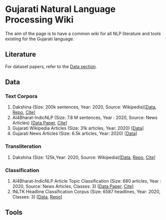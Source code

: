 # Gujarati Natural Language Processing Wiki
The aim of the page is to have a common wiki for all NLP literature and tools existing for the Gujarati language. 


## Literature
For dataset papers, refer to the [Data section](https://github.com/caffeine96/gujarati-nlp-wiki#classification).

## Data 
### Text Corpora
1. Dakshina (Size: 200k sentences, Year: 2020, Source: Wikipedia)[[Data](https://github.com/google-research-datasets/dakshina), [Repo](https://github.com/google-research-datasets/dakshina), [Cite](https://www.aclweb.org/anthology/2020.lrec-1.294.bib)]  
2. AI4Bharat-IndicNLP (Size: 7.8 M sentences, Year : 2020, Source: News Articles) [[Data](https://storage.googleapis.com/ai4bharat-public-indic-nlp-corpora/data/monolingual/indicnlp_v1/sentence/gu.txt.gz),[Paper](https://arxiv.org/abs/2005.00085),
[Cite](https://github.com/AI4Bharat/indicnlp_corpus#citing)]
3. Gujarati Wikipedia Articles (Size: 31k articles, Year: 2020) [[Data](https://www.kaggle.com/disisbig/gujarati-wikipedia-articles)]
4. Gujarati News Articles (Size: 6.5k articles, Year: 2020) [[Data](https://www.kaggle.com/disisbig/gujarati-news-dataset)]

### Transliteration
1. Dakshina (Size: 125k,Year: 2020, Source: Wikipedia)[[Data](https://github.com/google-research-datasets/dakshina), [Repo](https://github.com/google-research-datasets/dakshina), [Cite](https://www.aclweb.org/anthology/2020.lrec-1.294.bib)]

### Classification 
1. AI4Bharat-IndicNLP Article Topic Classification  (Size: 680 articles, Year : 2020, Source: News Articles, Classes: 3) [[Data](https://storage.googleapis.com/ai4bharat-public-indic-nlp-corpora/evaluations/classification/indicnlp-news-articles.tgz),[Paper](https://arxiv.org/abs/2005.00085),
[Cite](https://storage.googleapis.com/ai4bharat-public-indic-nlp-corpora/data/monolingual/indicnlp_v1/sentence/gu.txt.gz)]
2. INLTK Headline Classification Corpus  (Size: 6587 headlines, Year: 2020, Classes: 3) [[Data](https://github.com/ai4bharat-indicnlp/indicnlp_corpus#publicly-available-classification-datasets), [Repo](https://github.com/goru001/nlp-for-gujarati)]

## Tools

